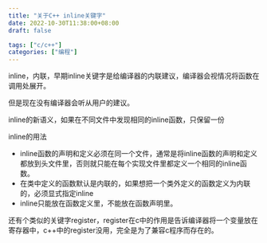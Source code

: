 ```yaml
---
title: "关于C++ inline关键字"
date: 2022-10-30T11:38:00+08:00
draft: false

tags: ["c/c++"]
categories: ["编程"]
---
```


inline，内联，早期inline关键字是给编译器的内联建议，编译器会视情况将函数在调用处展开。

但是现在没有编译器会听从用户的建议。

inline的新语义，如果在不同文件中发现相同的inline函数，只保留一份

inline的用法

- inline函数的声明和定义必须在同一个文件，通常是将inline函数的声明和定义都放到头文件里，否则就只能在每个实现文件里都定义一个相同的inline函数。
- 在类中定义的函数默认是内联的，如果想把一个类外定义的函数定义为内联的，必须显式指定inline
- inline只能放在函数定义里，不能放在函数声明里。

还有个类似的关键字register，register在c中的作用是告诉编译器将一个变量放在寄存器中，c++中的register没用，完全是为了兼容c程序而存在的。